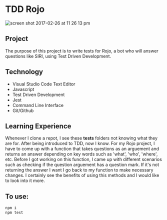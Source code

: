 TDD Rojo
======
![screen shot 2017-02-26 at 11 26 13 pm](https://cloud.githubusercontent.com/assets/20465505/23370295/16700098-fcc9-11e6-9c67-353c7cb5bb04.png)

## Project
The purpose of this project is to write tests for Rojo, a bot who will answer questions like SIRI, using Test Driven Development.

## Technology
* Visual Studio Code Text Editor
* Javascript
* Test Driven Development
* Jest
* Command Line Interface
* Git/Github

## Learning Experience
Whenever I clone a repot, I see these __tests__ folders not knowing what they are for. After being introduced to TDD, now I know. For my Rojo project, I have to come up with a function that takes questions as an arguement and returns an answer depending on key words such as 'what', 'who', 'where', etc. Before I got working on this function, I came up with different scenarios such as checking if the question arguement has a question mark. If it's not returning the answer I want I go back to my function to make necessary changes. I certainly see the benefits of using this methods and I would like to look into it more.

## To use:
```sh
npm i
npm test
```
